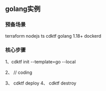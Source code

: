 ## golang实例


### 预备场景
terraform
nodejs ts
cdktf
golang 1.18+
dockerd

### 核心步骤
1、cdktf init --template=go --local

2、 // coding

3、 cdktf deploy
4、 cdktf destroy
